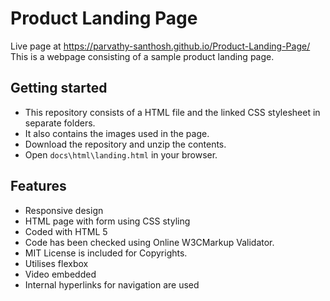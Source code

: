 # Product Landing Page
Live page at https://parvathy-santhosh.github.io/Product-Landing-Page/
This is a webpage consisting of a sample product landing page.

## Getting started
* This repository consists of a HTML file and the linked CSS stylesheet in separate folders.
* It also contains the images used in the page.
* Download the repository and unzip the contents.
* Open `docs\html\landing.html` in your browser.

## Features
* Responsive design
* HTML page with form using CSS styling
* Coded with HTML 5
* Code has been checked using Online W3CMarkup Validator.
* MIT License is included for Copyrights.
* Utilises flexbox
* Video embedded
* Internal hyperlinks for navigation are used
